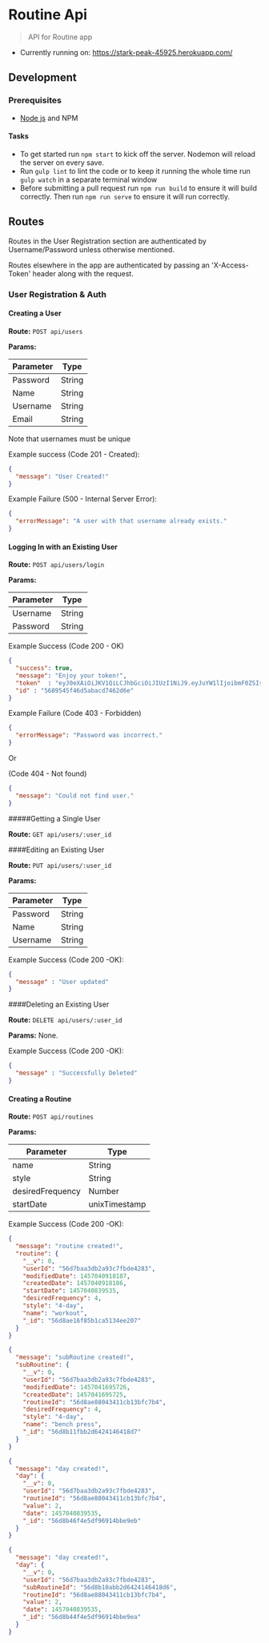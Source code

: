 # Routine Api

> API for Routine app

* Currently running on: https://stark-peak-45925.herokuapp.com/

## Development

### Prerequisites
* [Node js](http://nodejs.org/) and NPM

#### Tasks
* To get started run `npm start` to kick off the server. Nodemon will reload the server on every save.
* Run `gulp lint` to lint the code or to keep it running the whole time run `gulp watch` in a separate terminal window
* Before submitting a pull request run `npm run build` to ensure it will build correctly. Then run `npm run serve` to ensure it will run correctly.

## Routes

Routes in the User Registration section are authenticated
by Username/Password unless otherwise mentioned.

Routes elsewhere in the app are authenticated by passing
an 'X-Access-Token' header along with the request.

### User Registration & Auth

#### Creating a User

**Route:** `POST api/users`

**Params:**

| Parameter |  Type  |
| --------- |  ----  |
|  Password | String |
|  Name     | String |
|  Username | String |
|  Email    | String |

Note that usernames must be unique

Example success (Code 201 - Created):

```json
{
  "message": "User Created!"
}
```
Example Failure (500 - Internal Server Error):

```json
{
  "errorMessage": "A user with that username already exists."
}
```

#### Logging In with an Existing User

**Route:** `POST api/users/login`

**Params:**

| Parameter | Type   |
| --------- | ------ |
| Username  | String |
| Password  | String |

Example Success (Code 200 - OK)

```json
{
  "success": true,
  "message": "Enjoy your token!",
  "token"  : "eyJ0eXAiOiJKV1QiLCJhbGciOiJIUzI1NiJ9.eyJuYW1lIjoibmF0ZSIsInVzZXJuYW1lIjoibmF0ZSIsImlhdCI6MTQ0NDg1MTcxNSwiZXhwIjoxNDQ0OTM4MTE1fQ.9kOJEZb_f7HZ8RgmqbPwhDXALx2TDR1fH5lzPtlGzcA",
  "id" : "5689545f46d5abacd7462d6e"
}
```

Example Failure (Code 403 - Forbidden)

```json
{
  "errorMessage": "Password was incorrect."
}
```
Or

(Code 404 - Not found)

```json
{
  "message": "Could not find user."
}
```
#####Getting a Single User

**Route:** `GET api/users/:user_id`

####Editing an Existing User

**Route:** `PUT api/users/:user_id`

**Params:**

| Parameter |  Type  |
| --------- |  ----  |
|  Password | String |
|  Name     | String |
|  Username | String |

Example Success (Code 200 -OK):

```json
{
  "message" : "User updated"
}
```

####Deleting an Existing User

**Route:** `DELETE api/users/:user_id`

**Params:** None.

Example Success (Code 200 -OK):

```json
{
  "message" : "Successfully Deleted"
}
```

#### Creating a Routine

**Route:** `POST api/routines`

**Params:**

| Parameter         |  Type         |
| ---------         |  ----         |
|  name             | String        |
|  style            | String        |
|  desiredFrequency | Number        |
|  startDate        | unixTimestamp |

Example Success (Code 200 -OK):

```json
{
  "message": "routine created!",
  "routine": {
    "__v": 0,
    "userId": "56d7baa3db2a93c7fbde4283",
    "modifiedDate": 1457040918187,
    "createdDate": 1457040918186,
    "startDate": 1457040839535,
    "desiredFrequency": 4,
    "style": "4-day",
    "name": "workout",
    "_id": "56d8ae16f85b1ca5134ee207"
  }
}
```
```json
{
  "message": "subRoutine created!",
  "subRoutine": {
    "__v": 0,
    "userId": "56d7baa3db2a93c7fbde4283",
    "modifiedDate": 1457041695726,
    "createdDate": 1457041695725,
    "routineId": "56d8ae88043411cb13bfc7b4",
    "desiredFrequency": 4,
    "style": "4-day",
    "name": "bench press",
    "_id": "56d8b11fbb2d6424146418d7"
  }
}
```

```json
{
  "message": "day created!",
  "day": {
    "__v": 0,
    "userId": "56d7baa3db2a93c7fbde4283",
    "routineId": "56d8ae88043411cb13bfc7b4",
    "value": 2,
    "date": 1457040839535,
    "_id": "56d8b46f4e5df96914bbe9eb"
  }
}
```

```json
{
  "message": "day created!",
  "day": {
    "__v": 0,
    "userId": "56d7baa3db2a93c7fbde4283",
    "subRoutineId": "56d8b10abb2d6424146418d6",
    "routineId": "56d8ae88043411cb13bfc7b4",
    "value": 2,
    "date": 1457040839535,
    "_id": "56d8b44f4e5df96914bbe9ea"
  }
}
```
